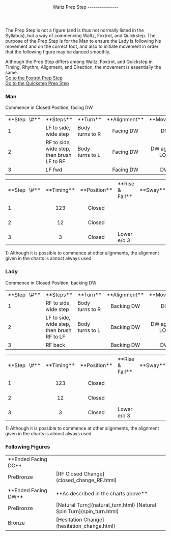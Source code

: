 <header>Waltz Prep Step
---------------

 </header>The Prep Step is not a figure (and is thus not normally listed in the Syllabus), but a way of commencing Waltz, Foxtrot, and Quickstep. The purpose of the Prep Step is for the Man to ensure the Lady is following his movement and on the correct foot, and also to initiate movement in order that the following figure may be danced smoothly.

Although the Prep Step differs among Waltz, Foxtrot, and Quickstep in Timing, Rhythm, Alignment, and Direction, the movement is essentially the same.  
 [Go to the Foxtrot Prep Step](../foxtrot/prep_step.html)  
 [Go to the Quickstep Prep Step](../quickstep/prep_step.html)

### Man

Commence in Closed Position, facing DW

 <table class="style1"> <tbody><tr> <td style="width:10%">**Step<span style="color:white">\_</span>\#**</td> <td style="width:38%">**Steps**</td> <td style="width:20%">**Turn**</td> <td style="width:16%;text-align:center">**Alignment**</td> <td style="width:16%;text-align:center">**Moving**</td> </tr> <tr> <td>1</td> <td>LF to side, wide step</td> <td>Body turns to R</td> <td style="text-align:center">Facing DW</td> <td style="text-align:center">DC</td> </tr> <tr> <td>2</td> <td>RF to side, wide step, then brush LF to RF</td> <td>Body turns to L</td> <td style="text-align:center">Facing DW</td> <td style="text-align:center">DW against LOD</td> </tr> <tr> <td>3</td> <td>LF fwd</td> <td> </td> <td style="text-align:center">Facing DW</td> <td style="text-align:center">DW</td> </tr> </tbody></table>

 <table class="style1"> <tbody><tr> <td style="width:10%">**Step<span style="color:white">\_</span>\#**</td> <td style="width:10%;text-align:center">**Timing**</td> <td style="width:20%;text-align:center">**Position**</td> <td style="width:40%">**Rise &amp; Fall**</td> <td style="width:10%;text-align:center">**Sway**</td> <td style="width:10%;text-align:right">**Footwork**</td> </tr> <tr> <td>1</td> <td style="text-align:center">123</td> <td style="text-align:center">Closed</td> <td> </td> <td style="text-align:center"> </td> <td style="text-align:right">i/e of foot to WF</td> </tr> <tr> <td>2</td> <td style="text-align:center">12</td> <td style="text-align:center">Closed</td> <td> </td> <td style="text-align:center"> </td> <td style="text-align:right">i/e of foot to WF</td> </tr> <tr> <td>3</td> <td style="text-align:center">3</td> <td style="text-align:center">Closed</td> <td>Lower e/o 3</td> <td style="text-align:center"> </td> <td style="text-align:right">HT</td> </tr> </tbody></table>

1\) Although it is possible to commence at other alignments, the alignment given in the charts is almost always used

### Lady

Commence in Closed Position, backing DW

 <table class="style1"> <tbody><tr> <td style="width:10%">**Step<span style="color:white">\_</span>\#**</td> <td style="width:38%">**Steps**</td> <td style="width:20%">**Turn**</td> <td style="width:16%;text-align:center">**Alignment**</td> <td style="width:16%;text-align:center">**Moving**</td> </tr> <tr> <td>1</td> <td>RF to side, wide step</td> <td>Body turns to R</td> <td style="text-align:center">Backing DW</td> <td style="text-align:center">DC</td> </tr> <tr> <td>2</td> <td>LF to side, wide step, then brush RF to LF</td> <td>Body turns to L</td> <td style="text-align:center">Backing DW</td> <td style="text-align:center">DW against LOD</td> </tr> <tr> <td>3</td> <td>RF back</td> <td> </td> <td style="text-align:center">Backing DW</td> <td style="text-align:center">DW</td> </tr> </tbody></table>

 <table class="style1"> <tbody><tr> <td style="width:10%">**Step<span style="color:white">\_</span>\#**</td> <td style="width:10%;text-align:center">**Timing**</td> <td style="width:20%;text-align:center">**Position**</td> <td style="width:40%">**Rise &amp; Fall**</td> <td style="width:10%;text-align:center">**Sway**</td> <td style="width:10%;text-align:right">**Footwork**</td> </tr> <tr> <td>1</td> <td style="text-align:center">123</td> <td style="text-align:center">Closed</td> <td> </td> <td style="text-align:center"> </td> <td style="text-align:right">i/e of foot to WF</td> </tr> <tr> <td>2</td> <td style="text-align:center">12</td> <td style="text-align:center">Closed</td> <td> </td> <td style="text-align:center"> </td> <td style="text-align:right">i/e of foot to WF</td> </tr> <tr> <td>3</td> <td style="text-align:center">3</td> <td style="text-align:center">Closed</td> <td>Lower e/o 3</td> <td style="text-align:center"> </td> <td style="text-align:right">TH</td> </tr> </tbody></table>

1\) Although it is possible to commence at other alignments, the alignment given in the charts is almost always used

### Following Figures

 <table> <tbody><tr> <td style="width:30%">**Ended Facing DC**</td> <td> </td> </tr> <tr> <td style="width:30%">PreBronze</td> <td> [RF Closed Change](closed_change_RF.html) </td> </tr> <tr> <td style="width:30%"> </td> <td> </td> </tr> <tr> <td style="width:30%">**Ended Facing DW**</td> <td>**As described in the charts above**</td> </tr> <tr> <td style="width:30%">PreBronze</td> <td> [Natural Turn;](natural_turn.html) [Natural Spin Turn](spin_turn.html) </td> </tr> <tr> <td style="width:30%">Bronze</td> <td> [Hesitation Change](hesitation_change.html) </td> </tr> </tbody></table>